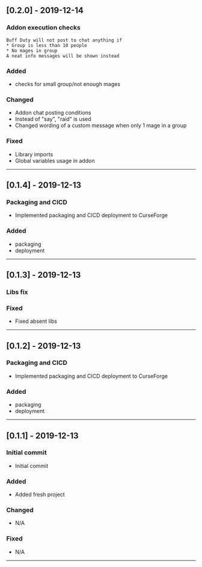 ## [0.2.0] - 2019-12-14 ##
### Addon execution checks ###

    Buff Duty will not post to chat anything if
    * Group is less than 10 people
    * No mages in group
    A neat info messages will be shown instead
    
### Added ###

  * checks for small group/not enough mages

### Changed ###

   * Addon chat posting conditions
   * Instead of "say", "raid" is used
   * Changed wording of a custom message when only 1 mage in a group

### Fixed ###

   * Library imports
   * Global variables usage in addon
---


## [0.1.4] - 2019-12-13 ##
### Packaging and CICD ###

  * Implemented packaging and CICD deployment to CurseForge

### Added ###

  * packaging
  * deployment
---

## [0.1.3] - 2019-12-13 ##
### Libs fix ###

### Fixed ###

   * Fixed absent libs
---


## [0.1.2] - 2019-12-13 ##
### Packaging and CICD ###

  * Implemented packaging and CICD deployment to CurseForge

### Added ###

  * packaging
  * deployment
---


## [0.1.1] - 2019-12-13 ##
### Initial commit ###

  * Initial commit

### Added ###

  * Added fresh project

### Changed ###

   * N/A

### Fixed ###

   * N/A
---